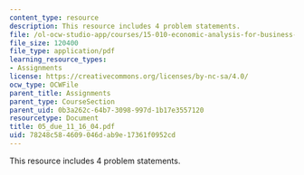```yaml
---
content_type: resource
description: This resource includes 4 problem statements.
file: /ol-ocw-studio-app/courses/15-010-economic-analysis-for-business-decisions-fall-2004/78248c584609046dab9e17361f0952cd_05_due_11_16_04.pdf
file_size: 120400
file_type: application/pdf
learning_resource_types:
- Assignments
license: https://creativecommons.org/licenses/by-nc-sa/4.0/
ocw_type: OCWFile
parent_title: Assignments
parent_type: CourseSection
parent_uid: 0b3a262c-64b7-3098-997d-1b17e3557120
resourcetype: Document
title: 05_due_11_16_04.pdf
uid: 78248c58-4609-046d-ab9e-17361f0952cd
---
```

This resource includes 4 problem statements.